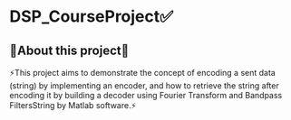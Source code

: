 # DSP_CourseProject✅
<h2>🔻About this project🔻<br></h2>
⚡This project aims to demonstrate the concept of encoding a sent data (string) by implementing an encoder, and how to retrieve the string after encoding it by building a
decoder using Fourier Transform and Bandpass FiltersString by Matlab software.⚡
